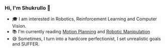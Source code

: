 ### Hi, I'm Shukrullo 👋


- 🎓 I am interested in Robotics, Reinforcement Learning and Computer Vision.
- 📚 I'm currently reading [Motion Planning](https://roboticseabass.com/2024/06/30/how-do-robot-manipulators-move/) and [Robotic Manipulation](https://manipulation.csail.mit.edu/)
- 😅 Sometimes, I turn into a hardcore perfectionist, I set unrealistic goals and SUFFER. 


